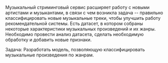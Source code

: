 Музыкальный стриминговый сервис расширяет работу с новыми артистами и музыкантами, в связи с чем возникла задача -- правильно классифицировать новые музыкальные треки, чтобы улучшить работу рекомендательной системы. 
Есть датасет, в котором собраны некоторые характеристики музыкальных произведений и их жанры. Необходимо провести анализ датасета, сделать необходимую обработку и добавить новые признаки. 

Задача: Разработать модель, позволяющую классифицировать музыкальные произведения по жанрам.
